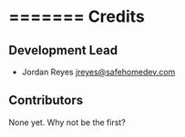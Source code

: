 =======
Credits
=======

Development Lead
----------------

* Jordan Reyes <jreyes@safehomedev.com>

Contributors
------------

None yet. Why not be the first?
